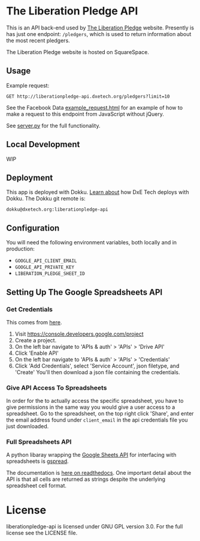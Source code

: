The Liberation Pledge API
=========================
This is an API back-end used by [The Liberation Pledge](http://www.liberationpledge.com/) website. Presently is has just one endpoint: `/pledgers`, which is used to return information about the most recent pledgers.

The Liberation Pledge website is hosted on SquareSpace.

Usage
-----
Example request:

```
GET http://liberationpledge-api.dxetech.org/pledgers?limit=10
```

See the Facebook Data [example_request.html](https://github.com/directactioneverywhere/dxe-facebook-data-api/blob/master/dxe_facebook_data_api/templates/example_request.html) for an example of how to make a request to this endpoint from JavaScript without jQuery.

See [server.py](liberationpledge_api/server.py) for the full functionality.

Local Development
-----------------
WIP

Deployment
----------
This app is deployed with Dokku. [Learn about](https://github.com/directactioneverywhere/dxe-learn2dokku) how DxE Tech deploys with Dokku. The Dokku git remote is:

    dokku@dxetech.org:liberationpledge-api

Configuration
-------------
You will need the following environment variables, both locally and in production:

* `GOOGLE_API_CLIENT_EMAIL`
* `GOOGLE_API_PRIVATE_KEY`
* `LIBERATION_PLEDGE_SHEET_ID`

Setting Up The Google Spreadsheets API
--------------------------------------
### Get Credentials
This comes from [here](https://pip.pypa.io/en/latest/installing.html).

1. Visit https://console.developers.google.com/project
2. Create a project.
3. On the left bar navigate to 'APIs & auth' > 'APIs' > 'Drive API'
4. Click 'Enable API'
5. On the left bar navigate to 'APIs & auth' > 'APIs' > 'Credentials'
6. Click 'Add Credentials', select 'Service Account', json filetype, and 'Create'
   You'll then download a json file containing the credentials.

### Give API Access To Spreadsheets
In order for the to actually access the specific spreadsheet, you have to give permissions in the same way you would give a user access to a spreadsheet. Go to the spreadsheet, on the top right click 'Share', and enter the email address found under `client_email` in the api credentials
file you just downloaded.

### Full Spreadsheets API
A python libaray wrapping the [Google Sheets API](https://developers.google.com/google-apps/spreadsheets/?hl=en) for interfacing with spreadsheets is [gspread](https://github.com/burnash/gspread).

The documentation is [here on readthedocs](http://gspread.readthedocs.org/en/latest/index.html). One important detail about the API is that all cells are returned as strings despite the underlying spreadsheet cell format.

License
=======
liberationpledge-api is licensed under GNU GPL version 3.0. For the full license see the LICENSE file.
